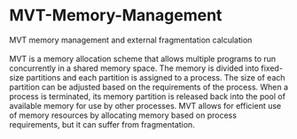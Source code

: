 # MVT-Memory-Management
MVT memory management and external fragmentation calculation
<br/>
<br/>MVT is a memory allocation scheme that allows multiple programs to run concurrently in a shared memory space. The memory is divided into fixed-size partitions and each partition is assigned to a process. The size of each partition can be adjusted based on the requirements of the process. When a process is terminated, its memory partition is released back into the pool of available memory for use by other processes. MVT allows for efficient use of memory resources by allocating memory based on process requirements, but it can suffer from fragmentation.
